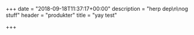 +++
date = "2018-09-18T11:37:17+00:00"
description = "herp dep\n\nog stuff"
header = "produkter"
title = "yay test"

+++
